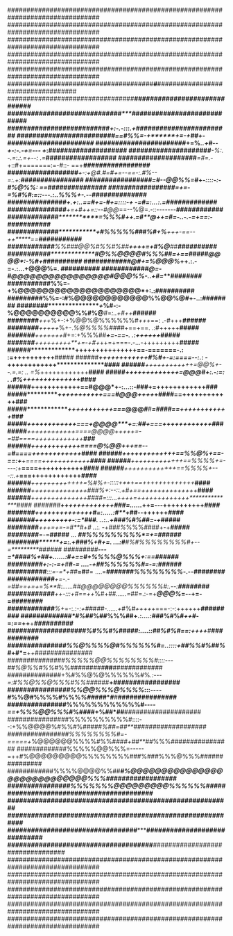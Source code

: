 ################################################################################
################################################################################
################################################################################
################################################################################
################################################################################
######################################***#***###################################
#################################*****************#*############################
#############################****#**************##*****#########################
##########################*****+:-.-***********:::.+****########################
#########################****==#%%*=-+*******+=-+##+-#*****#####################
#######################*****+=%*..+#--+-:-.-+=---  +*:******####################
#####################*******-%:.   -*.=:.:.=+--:    .*=*******##################
####################*******=#=.-*+::#+=======:=-#::- ==+*******#################
##################*********+*-:+@#.#=#+=--==-:.#%--=:.+:********################
#################**********=#--*@@%%=#+-::::-:-#%@%%: ==*********###############
#################**********=+=-=%#%#:=::---.:..*%%%+-.--**********##############
###############**********+.+:..==#+=-#+=::::-+ -=#=:...:.=*********#############
###############*********+=+#*++=::--#@@*==--%@=.-::-------**********############
#############***********=*%%%#*++.=#**@*+*+=*#=-..-.-=+==:-**********###########
#############***********+#%%%%%##*#%#+%***+++-==--++*****==**********###########
############*************%%###@@%#%%#*%#*#**++++=+#%@***#*#***********##########
###########*************#@%**%@@@@#%%%##=+==#####@@@@*:-%#+***********##########
###########*************#@#+=%@@@%*++.:.-=-.:...+@@@%=. *#*************#########
###########*************#@*=-#@@@@@*@@@@@@@@@@@#@@@%%-..+#=*************########
##########**************#%%=-+%@@@@@@@@@@@@@@@@@@@@*+:.:##**************########
#########****************%%=-:#%@@@@@@@@@@@@%%@@%@#+-..:#****************#######
########****************+*%#-:-%@@@@@@@@@@%%#%@**#=*:..+#++***************######
########***************+++*%+-:+%@@%@%%%%%%#*+++*==: .-#+++***************######
########**************+++++*%+-.*%@%%%%####*+==+==. .:#+++++***************#####
#######**************+++++++*#+=:+%%%##****+=-==-. .:*++++++***************#####
#######*************+++++++++**+=-+#+*++=+===-.-...-+++++++++**************#####
######*************+++++++++++++++==-=======-.:  :=++++++++++**************#####
######*************++++++++++++#%#+-=:====--:.: -*++++++++++++**************####
######*************++++++++++++=@@%+--.=.=: .. =%*++++++++++++**************####
#####*************+++++++++++++=@@@#+:.-:=: . .#%++++++++++++++*************####
######************++++++++++++==#@@@*+-:...::-###+=++++++++++++**************###
#####*************+++++++++++===#@@@***++++*+####==++++++++++++**************###
#####*************+++++++++++===*@@@#**#****=####==++++++++++++**************###
#####************++++++++++++===+@@@@*****+=:##*+===++++++++++++*************###
#####************++++++++++++====@@@@+++++=-=#*#====++++++++++++*************###
######***********++++++++++++====@%@@+++==--=#**====++++++++++++************####
######************+++++++++++++==%%@%+==-==:+**+====++++++++++++************####
######************+++++++++++++==%%%%+=----:+***====+++++++++++*************####
######************+++++++++++++==%%%%+---::.+***===++++++++++++*************####
######*************+++++++++++++=%#*%+-:::::+**+==+++++++++++++*************####
######*************++++++++++++++###%+:--::.+#+==++++++++++++++*************####
######*************++++++++++++++####=:::...++++=+++++++++++++**************####
#######*************+++++++++++++###*=......*++=---++++++++++***************####
#######*************+++++++++++++*+#=:.....:#**+*#**#--++++++***************####
#######**************+++++++++-:=*###. ..:..**+*###%#%##*=-+***************#####
########*************+++=+=-=*#**#*+# ..:. -*+*###%*%%%####+-+*************#####
########*************=-=****#####****  ... *****##%%%%%%%%%*=+=***********######
########**********+=:.+***#*##%**+#+=. ...:#***#*%#%%%%%%%%#+--=**********######
#########********---=*#**###*%*+##*+......:*#+*=*=#+%%%%@%%%*+:==*********######
#########******+:-:-=+***#**#****-*=  ....-****+****##%%%%%%#=-=:*********######
##########*****:::=-=*+#**#***=#**#=  ....=***#######%%%%%%%%*-.--******########
############**+=-.-=*##==+=+*=*%**#:......*#*#@@@@@@@@%%%%%%#:.--:******########
############**++-:::+#*==+*+*%#+##*......=*##=.:-=+***@@@%*=--+=-=******########
############***%+*=-:.:-*:+*###*##-......+*#%*#++++*+===-:-:++++++*****#########
############**#*#%##*****%##%%%##+.:....:###%#%#*++#*-=*:==*++**+*****##########
####################%*#*%%#%#####:....::*##%#%****#*=*=:*++++*****#**###########
#############*##%%@%%%%@#%%%%%%#=..::::+##%%#%##%#*+#*=**+*+*##***#*############
#############*##%%%%%@@%%%%%%%%#::::---##%@%%#%%#*%%#########**##**#############
##############+%#%%@%@%%%%%%#%*.:---=:#%%@%%@%%%#%%#####*#**+##*#*##############
##############*##%%@@%%%@%%%%*:::----#%%@#%%%%#%%%*%##*###*#**#**###############
###############%%%%%%%%%%%%#*----==+%%%@@%%%*#%####+%##*##**####################
################%%%%%%%%%%#::::--:+%%@@@@%#%%#%#####*%##=##**###################
################%%%%%%%%#=-=====+*%@@@@@@%%%%#%%#*###+##**##*%%%################
#############%%%%%@@%%%=-----=++#%@@@@@@@@@%%%%%%%%###%###%%%@%%%###############
############%%%%@@@@%%##*****#%@@@@@@@@@@@@@@@@@@@@@@@@@@@@%%%##################
################%%%%%%%@@@@@@@@@%%%%%%##########################################
################################*#**********************########################
################################*********************###########################
#################################******************#############################
#####################################**********#################################
################################################################################
################################################################################
################################################################################
################################################################################
################################################################################
